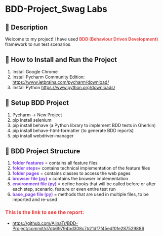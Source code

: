 # BDD-Project_Swag Labs


## 🔶 Description

Welcome to my project! I have used <span style="color:#EA4444"> **BDD (Behaviour Driven Development)**</span> framework to run test scenarios.

## 🔶 How to Install and Run the Project
1. Install Google Chrome
2. Install Pycharm Community Edition: https://www.jetbrains.com/pycharm/download/
3. Install Python https://www.python.org/downloads/

## 🔶 Setup BDD Project
1. Pycharm -> New Project
2. pip install selenium
3. pip install behave (a Python library to implement BDD tests in Gherkin)
4. pip install behave-html-formatter (to generate BDD reports)
5. pip install webdriver-manager

## 🔶 BDD Project Structure
1.  <span style="color:#8044EA">**folder features**</span> = contains all feature files
2.  <span style="color:#8044EA">**folder steps**</span>= contains technical implementation of the feature files
3.  <span style="color:#8044EA">**folder pages**</span> = contains classes to access the web pages
4.  <span style="color:#8044EA">**browser file (py)**</span> = contains the browser implementation
5.   <span style="color:#8044EA">**environment file (py)**</span> = define hooks that will be called before or after each step, scenario, feature or even entire test run
6.   <span style="color:#8044EA">**base_page file (py)**</span> =  methods that are used in multiple files, to be imported and re-used

###  <span style="color:#EA4444"> This is the link to see the report:
* https://github.com/AlinaTr/BDD-Project/commit/d7db69794bd308c7b21df7f45edf0fe287529886